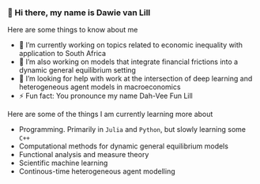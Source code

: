 ### 👋 Hi there, my name is Dawie van Lill 

Here are some things to know about me

- 🔭 I’m currently working on topics related to economic inequality with application to South Africa
- 🔭 I’m also working on models that integrate financial frictions into a dynamic general equilibrium setting
- 🤔 I’m looking for help with work at the intersection of deep learning and heterogeneous agent models in macroeconomics
- ⚡ Fun fact: You pronounce my name Dah-Vee Fun Lill

Here are some of the things I am currently learning more about

- Programming. Primarily in `Julia` and `Python`, but slowly learning some `C++`
- Computational methods for dynamic general equilibrium models
- Functional analysis and measure theory
- Scientific machine learning
- Continous-time heterogeneous agent modelling

<!--
**DawievLill/DawievLill** is a ✨ _special_ ✨ repository because its `README.md` (this file) appears on your GitHub profile.

